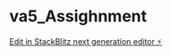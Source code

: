 # va5_Assighnment

[Edit in StackBlitz next generation editor ⚡️](https://stackblitz.com/~/github.com/sanjayxzz/va5_Assighnment)